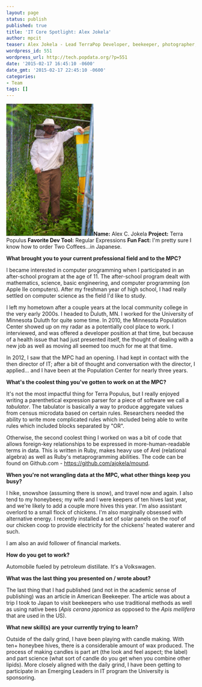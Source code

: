 ```yaml
---
layout: page
status: publish
published: true
title: 'IT Core Spotlight: Alex Jokela'
author: mpcit
teaser: Alex Jokela - Lead TerraPop Developer, beekeeper, photographer, chicken raiser.  The IT Core Spotlight visits with the Core's renaissance man.
wordpress_id: 551
wordpress_url: http://tech.popdata.org/?p=551
date: '2015-02-17 16:45:10 -0600'
date_gmt: '2015-02-17 22:45:10 -0600'
categories:
- Team
tags: []
---
```

<strong><a href="/images/from_wp/beekeeper-alex.jpg"><img class="alignright wp-image-588" src="/images/from_wp/beekeeper-alex-199x300.jpg" alt="" width="232" height="350" /></a>Name:</strong> Alex C. Jokela
<strong>Project:</strong> Terra Populus
<strong>Favorite Dev Tool:</strong> Regular Expressions
<strong>Fun Fact:</strong> I'm pretty sure I know how to order Two Coffees...in Japanese.


<b>What brought you to your current professional field and to the MPC?</b>

I became interested in computer programming when I participated in an after-school program at the age of 11.  The after-school program dealt with mathematics, science, basic engineering, and computer programming (on Apple IIe computers).  After my freshman year of high school, I had really settled on computer science as the field I'd like to study.

I left my hometown after a couple years at the local community college in the very early 2000s.  I headed to Duluth, MN.  I worked for the University of Minnesota Duluth for quite some time.  In 2010, the Minnesota Population Center showed up on my radar as a potentially cool place to work.  I interviewed, and was offered a developer position at that time, but because of a health issue that had just presented itself, the thought of dealing with a new job as well as moving all seemed too much for me at that time.

In 2012, I saw that the MPC had an opening. I had kept in contact with the then director of IT; after a bit of thought and conversation with the director, I applied... and I have been at the Population Center for nearly three years. 


<b>What's the coolest thing you've gotten to work on at the MPC?</b>

It's not the most impactful thing for Terra Populus, but I really enjoyed writing a parenthetical expression parser for a piece of software we call a <i>tabulator</i>.  The tabulator is basically a way to produce aggregate values from census microdata based on certain rules.  Researchers needed the ability to write more complicated rules which included being able to write rules which included blocks separated by "OR".

Otherwise, the second coolest thing I worked on was a bit of code that allows foreign-key relationships to be expressed in more-human-readable terms in data.  This is written in Ruby, makes heavy use of Arel (relational algebra) as well as Ruby's metaprogramming abilities.  The code can be found on Github.com - <a href="https://github.com/ajokela/mound">https://github.com/ajokela/mound</a>.

 
<b>When you're not wrangling data at the MPC, what other things keep you busy?</b>

I hike, snowshoe (assuming there is snow), and travel now and again.  I also tend to my honeybees; my wife and I were keepers of ten hives last year, and we're likely to add a couple more hives this year.  I'm also assistant overlord to a small flock of chickens.  I'm also marginally obsessed with alternative energy. I recently installed a set of solar panels on the roof of our chicken coop to provide electricity for the chickens' heated waterer and such.

I am also an avid follower of financial markets.


<b>How do you get to work?</b>

Automobile fueled by petroleum distillate.  It's a Volkswagen.


<b>What was the last thing you presented on / wrote about?</b>

The last thing that I had published (and not in the academic sense of publishing) was an article in American Beekeeper.  The article was about a trip I took to Japan to visit beekeepers who use traditional methods as well as using native bees (<i>Apis cerana japonica</i> as opposed to the <i>Apis mellifera</i> that are used in the US).


<b>What new skill(s) are your currently trying to learn?</b>

Outside of the daily grind, I have been playing with candle making.  With ten+ honeybee hives, there is a considerable amount of wax produced.  The process of making candles is part art (the look and feel aspect; the label) and part science (what sort of candle do you get when you combine other lipids).  More closely aligned with the daily grind, I have been getting to participate in an Emerging Leaders in IT program the University is sponsoring.

